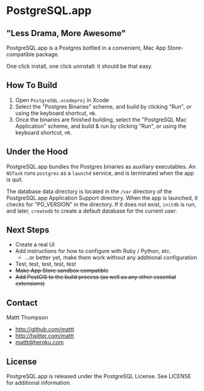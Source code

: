 # PostgreSQL.app
## "Less Drama, More Awesome"

PostgreSQL.app is a Postgres bottled in a convenient, Mac App Store-compatible package.

One click install, one click uninstall: it should be that easy.

## How To Build

1. Open `PostgreSQL.xcodeproj` in Xcode
2. Select the "Postgres Binaries" scheme, and build by clicking "Run", or using the keyboard shortcut, `⌘B`.
3. Once the binaries are finished building, select the "PostgreSQL Mac Application" scheme, and build & run by clicking "Run", or using the keyboard shortcut, `⌘R`.

## Under the Hood

PostgreSQL.app bundles the Postgres binaries as auxiliary executables. An `NSTask` runs  `postgres` as a `launchd` service, and is terminated when the app is quit.

The database data directory is located in the `/var` directory of the PostgreSQL.app Application Support directory. When the app is launched, it checks for "PG_VERSION" in the directory. If it does not exist, `initdb` is run, and later, `createdb` to create a default database for the current user.

## Next Steps

- Create a real UI
- Add instructions for how to configure with Ruby / Python, etc.
  - ...or better yet, make them work without any additional configuration
- Test, test, test, test, test
- ~~Make App Store sandbox compatible~~
- ~~Add PostGIS to the build process (as well as any other essential extensions)~~

## Contact

Mattt Thompson

- http://github.com/mattt
- http://twitter.com/mattt
- mattt@heroku.com

## License

PostgreSQL.app is released under the PostgreSQL License. See LICENSE for additional information.
